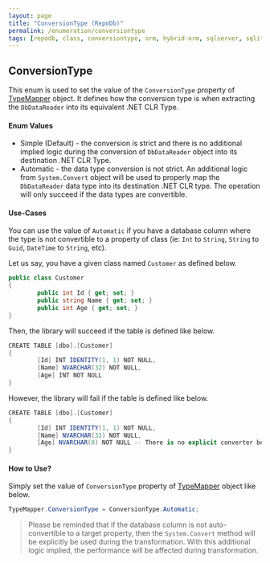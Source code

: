 ```yaml
---
layout: page
title: "ConversionType (RepoDb)"
permalink: /enumeration/conversiontype
tags: [repodb, class, conversiontype, orm, hybrid-orm, sqlserver, sqlite, mysql, postgresql]
---
```


## ConversionType

This enum is used to set the value of the `ConversionType` property of [TypeMapper](/mapper/typemapper) object. It defines how the conversion type is when extracting the `DbDataReader` into its equivalent .NET CLR Type.

#### Enum Values

- Simple (Default) - the conversion is strict and there is no additional implied logic during the conversion of `DbDataReader` object into its destination .NET CLR Type.
- Automatic - the data type conversion is not strict. An additional logic from `System.Convert` object will be used to properly map the `DbDataReader` data type into its destination .NET CLR type. The operation will only succeed if the data types are convertible.

#### Use-Cases

You can use the value of `Automatic` if you have a database column where the type is not convertible to a property of class (ie: `Int` to `String`, `String` to `Guid`, `DateTime` to `String`, etc).

Let us say, you have a given class named `Customer` as defined below.

```csharp
public class Customer
{
        public int Id { get; set; }
        public string Name { get; set; }
        public int Age { get; set; }
}
```

Then, the library will succeed if the table is defined like below.

```csharp
CREATE TABLE [dbo].[Customer]
{
        [Id] INT IDENTITY(1, 1) NOT NULL,
        [Name] NVARCHAR(32) NOT NULL,
        [Age] INT NOT NULL
}
```

However, the library will fail if the table is defined like below.

```csharp
CREATE TABLE [dbo].[Customer]
{
        [Id] INT IDENTITY(1, 1) NOT NULL,
        [Name] NVARCHAR(32) NOT NULL,
        [Age] NVARCHAR(8) NOT NULL -- There is no explicit converter between STRING and INT
}
```

#### How to Use?

Simply set the value of `ConversionType` property of [TypeMapper](/mapper/typemapper) object like below.

```csharp
TypeMapper.ConversionType = ConversionType.Automatic;
```

> Please be reminded that if the database column is not auto-convertible to a target property, then the `System.Convert` method will be explicitly be used during the transformation. With this additional logic implied, the performance will be affected during transformation.
